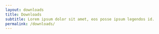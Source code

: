 ```yaml
---
layout: downloads
title: Downloads
subtitle: Lorem ipsum dolor sit amet, eos posse ipsum legendos id.
permalink: /downloads/
---
```

